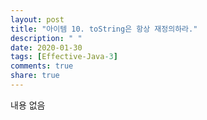 ```yaml
---
layout: post
title: "아이템 10. toString은 항상 재정의하라."
description: " "
date: 2020-01-30
tags: [Effective-Java-3]
comments: true
share: true
---
```


내용 없음 